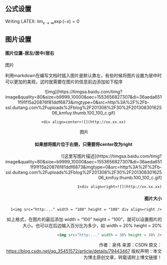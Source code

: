 ## 公式设置

Writing LATEX: $\lim_{x \to \infty} \exp(-x)=0​$















## 图片设置

#### 图片位置-居左/居中/居右

图片

利用markdown在编写文档时插入图片是默认靠左，有些时候将图片设置为居中时可以更加的美观，这时就需要在图片的信息前边添加如下程序

<div align=center>![img](https://timgsa.baidu.com/timg?image&quality=80&size=b9999_10000&sec=1553656827307&di=36aeda6511f91f15a20876f81ddf6873&imgtype=0&src=http%3A%2F%2Fb-ssl.duitang.com%2Fuploads%2Fblog%2F201308%2F30%2F20130830162506_kmfuy.thumb.100_100_c.gif)


    <div align=center>![](http://xx.xx.xx)





​											图片





#### 如果想将图片位于右侧，只需要将center改为right

<div align=right>![这里写图片描述](https://timgsa.baidu.com/timg?image&quality=80&size=b9999_10000&sec=1553656827307&di=36aeda6511f91f15a20876f81ddf6873&imgtype=0&src=http%3A%2F%2Fb-ssl.duitang.com%2Fuploads%2Fblog%2F201308%2F30%2F20130830162506_kmfuy.thumb.100_100_c.gif)


    1<div align=right>![](http://xx.xx.xx)



#### 图片大小



    1<img src="http:..." width = "100" height = "100" div align=right />



如上格式，在图片的最后添加 width = “100” height = “100”，就可以设置图片的大小。也可以在后边输入百分比为多少，如 width = 20% height = 20%

```html
<img src="http:..." width = 30% height = 30% />
```



作者：泉伟 
来源：CSDN 
原文：https://blog.csdn.net/qq_35451572/article/details/79443467 
版权声明：本文为博主原创文章，转载请附上博文链接！
